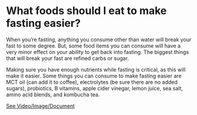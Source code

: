 # What foods should I eat to make fasting easier?

When you’re fasting, anything you consume other than water will break your fast to some degree. But, some food items you can consume will have a very minor effect on your ability to get back into fasting. The biggest things that will break your fast are refined carbs or sugar.

Making sure you have enough nutrients while fasting is critical, as this will make it easier. Some things you can consume to make fasting easier are MCT oil (can add it to coffee), electrolytes (be sure there are no added sugars), probiotics, B vitamins, apple cider vinegar, lemon juice, sea salt, amino acid blends, and kombucha tea.

 [See Video/Image/Document](https://hls-player.drberg.com/asset?path=migrated-assets/14-things-to-consume-to-make-fasting-easier)